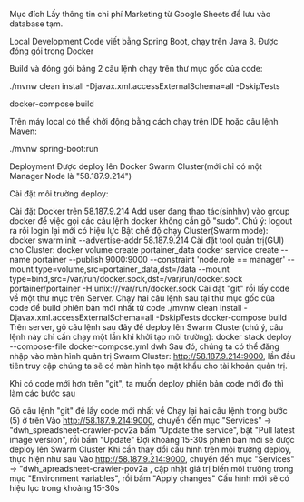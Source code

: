 Mục đích
Lấy thông tin chi phí Marketing từ Google Sheets để lưu vào database tạm. 

Local Development
Code viết bằng Spring Boot, chạy trên Java 8. Được đóng gói trong Docker

Build và đóng gói bằng 2 câu lệnh chạy trên thư mục gốc của code:

./mvnw clean install -Djavax.xml.accessExternalSchema=all -DskipTests

docker-compose build

Trên máy local có thể khởi động bằng cách chạy trên IDE hoặc câu lệnh Maven: 

./mvnw spring-boot:run

Deployment
Được deploy lên Docker Swarm Cluster(mới chỉ có một Manager Node là "58.187.9.214")

Cài đặt môi trường deploy:

Cài đặt Docker trên 58.187.9.214
Add user đang thao tác(sinhhv) vào group docker để việc gọi các câu lệnh docker không cần gõ "sudo". Chú ý: logout ra rồi login lại mới có hiệu lực
Bật chế độ chạy Cluster(Swarm mode): docker swarm init --advertise-addr 58.187.9.214
Cài đặt tool quản trị(GUI) cho Cluster:
docker volume create portainer_data
docker service create --name portainer --publish 9000:9000 --constraint 'node.role == manager' --mount type=volume,src=portainer_data,dst=/data --mount type=bind,src=/var/run/docker.sock,dst=/var/run/docker.sock portainer/portainer -H unix:///var/run/docker.sock
Cài đặt "git" rồi lấy code về một thư mục trên Server. Chạy hai câu lệnh sau tại thư mục gốc của code để build phiên bản mới nhất từ code
./mvnw clean install -Djavax.xml.accessExternalSchema=all -DskipTests
docker-compose build
Trên server, gõ câu lệnh sau đây để deploy lên Swarm Cluster(chú ý, câu lệnh này chỉ cần chạy một lần khi khởi tạo môi trường): docker stack deploy --compose-file docker-compose.yml dwh
Sau đó, chúng ta có thể đăng nhập vào màn hình quản trị Swarm Cluster: http://58.187.9.214:9000, lần đầu tiên truy cập chúng ta sẽ có màn hình tạo mật khẩu cho tài khoản quản trị.

Khi có code mới hơn trên "git", ta muốn deploy phiên bản code mới đó thì làm các bước sau

Gõ câu lệnh "git" để lấy code mới nhất về
Chạy lại hai câu lệnh trong bước (5) ở trên
Vào  http://58.187.9.214:9000, chuyển đến mục "Services" → "dwh_spreadsheet-crawler-pov2a bấm "Update the service", bật "Pull latest image version", rồi bấm "Update"
Đợi khoảng 15-30s phiên bản mới sẽ được deploy lên Swarm Cluster
Khi cần thay đổi cấu hình trên môi trường deploy, thực hiện như sau
Vào  http://58.187.9.214:9000, chuyển đến mục "Services" → "dwh_apreadsheet-crawler-pov2a , cập nhật giá trị biến môi trường trong mục "Environment variables", rồi bấm "Apply changes"
Cấu hình mới sẽ có hiệu lực trong khoảng 15-30s